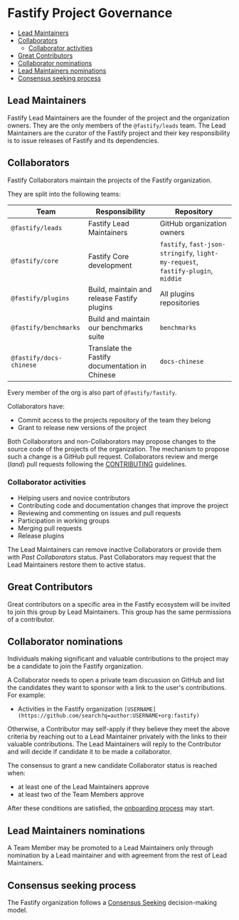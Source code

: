 # Fastify Project Governance

<!-- TOC -->

* [Lead Maintainers](#lead-maintainers)
* [Collaborators](#collaborators)
  * [Collaborator activities](#collaborator-activities)
* [Great Contributors](#great-contributors)
* [Collaborator nominations](#collaborator-maintainers-nominations)
* [Lead Maintainers nominations](#lead-maintainers-nominations)
* [Consensus seeking process](#consensus-seeking-process)

<!-- /TOC -->

## Lead Maintainers

Fastify Lead Maintainers are the founder of the project and the organization
owners. They are the only members of the `@fastify/leads` team. The Lead
Maintainers are the curator of the Fastify project and their key responsibility
is to issue releases of Fastify and its dependencies.

## Collaborators

Fastify Collaborators maintain the projects of the Fastify organization.

They are split into the following teams:

|  Team | Responsibility  |  Repository |
|---|---|---|
| `@fastify/leads` | Fastify Lead Maintainers | GitHub organization owners |
| `@fastify/core`   |  Fastify Core development  |  `fastify`, `fast-json-stringify`, `light-my-request`, `fastify-plugin`, `middie` |
| `@fastify/plugins`   |  Build, maintain and release Fastify plugins  |  All plugins repositories |
| `@fastify/benchmarks`   |  Build and maintain our benchmarks suite  |  `benchmarks` |
| `@fastify/docs-chinese`   |  Translate the Fastify documentation in Chinese  |  `docs-chinese` |

Every member of the org is also part of `@fastify/fastify`.

Collaborators have:

* Commit access to the projects repository of the team they belong
 * Grant to release new versions of the project

Both Collaborators and non-Collaborators may propose changes to the source code
of the projects of the organization. The mechanism to propose such a change is a
GitHub pull request. Collaborators review and merge (_land_) pull requests
following the [CONTRIBUTING](CONTRIBUTING.md#rules) guidelines.

### Collaborator activities

* Helping users and novice contributors
* Contributing code and documentation changes that improve the project
* Reviewing and commenting on issues and pull requests
* Participation in working groups
* Merging pull requests
* Release plugins

The Lead Maintainers can remove inactive Collaborators or provide them with
_Past Collaborators_ status. Past Collaborators may request that the Lead
Maintainers restore them to active status.


## Great Contributors

Great contributors on a specific area in the Fastify ecosystem will be invited
to join this group by Lead Maintainers. This group has the same permissions of a
contributor.

## Collaborator nominations

Individuals making significant and valuable contributions to the project may be
a candidate to join the Fastify organization.

A Collaborator needs to open a private team discussion on GitHub and list the
candidates they want to sponsor with a link to the user's contributions. For
example:

* Activities in the Fastify organization
  `[USERNAME](https://github.com/search?q=author:USERNAME+org:fastify)`

Otherwise, a Contributor may self-apply if they believe they meet the above
criteria by reaching out to a Lead Maintainer privately with the links to their
valuable contributions. The Lead Maintainers will reply to the Contributor and
will decide if candidate it to be made a collaborator.

The consensus to grant a new candidate Collaborator status is reached when:

- at least one of the Lead Maintainers approve
- at least two of the Team Members approve

After these conditions are satisfied, the [onboarding
process](CONTRIBUTING.md#onboarding-collaborators) may start.


## Lead Maintainers nominations

A Team Member may be promoted to a Lead Maintainers only through nomination by a
Lead maintainer and with agreement from the rest of Lead Maintainers.


## Consensus seeking process

The Fastify organization follows a [Consensus Seeking][] decision-making model.

[Consensus Seeking]:
    https://en.wikipedia.org/wiki/Consensus-seeking_decision-making

